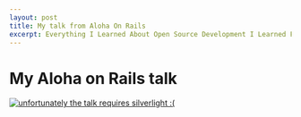 ```yaml
--- 
layout: post
title: My talk from Aloha On Rails
excerpt: Everything I Learned About Open Source Development I Learned From Indie Hip Hop
---
```


<h1>My Aloha on Rails talk</h1>
<a href="http://alohaonrails.hosted.panopto.com/CourseCast/Viewer/Default.aspx?id=a6229328-8edb-47b9-b7a3-e8c61ec8baa2">
  <img src="http://farm4.static.flickr.com/3440/3988547601_8ab15ce240.jpg" alt="unfortunately the talk requires silverlight :(" />
</a>
